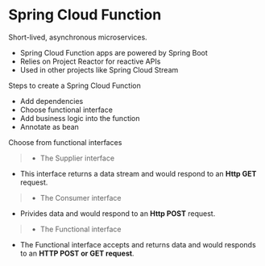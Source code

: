 # Spring Cloud Function

Short-lived, asynchronous microservices.

* Spring Cloud Function apps are powered by Spring Boot
* Relies on Project Reactor for reactive APIs
* Used in other projects like Spring Cloud Stream

Steps to create a Spring Cloud Function
* Add dependencies
* Choose functional interface
* Add business logic into the function
* Annotate as bean

Choose from functional interfaces
>- The Supplier interface
* This interface returns a data stream and would respond to an **Http GET** request.

>- The Consumer interface
* Privides data and would respond to an **Http POST** request.

>- The Functional interface
* The Functional interface accepts and returns data and would responds to an **HTTP POST or GET request**.